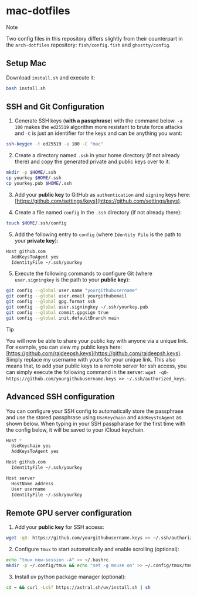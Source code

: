 # mac-dotfiles

> [!NOTE]
> Two config files in this repository differs slightly from their counterpart in the `arch-dotfiles` repository: `fish/config.fish` and `ghostty/config`.

## Setup Mac
Download `install.sh`  and execute it:
```bash
bash install.sh
```

## SSH and Git Configuration

1. Generate SSH keys (**with a passphrase**) with the command below. `-a 100` makes the `ed25519` algorithm more resistant to brute force attacks and `-C` is just an identifier for the keys and can be anything you want:

```bash
ssh-keygen -t ed25519 -a 100 -C "mac"
```

2. Create a directory named `.ssh` in your home directory (if not already there) and copy the generated private and public keys over to it:
```bash
mkdir -p $HOME/.ssh
cp yourkey $HOME/.ssh
cp yourkey.pub $HOME/.ssh
```

3. Add your **public key** to GitHub as `authentication` and `signing` keys here: [https://github.com/settings/keys](https://github.com/settings/keys).

4. Create a file named `config` in the `.ssh` directory (if not already there):
```bash
touch $HOME/.ssh/config
```

5. Add the following entry to `config` (where `Identity File` is the path to your **private key**):

```bash
Host github.com
  AddKeysToAgent yes
  IdentityFile ~/.ssh/yourkey
```

5. Execute the following commands to configure Git (where `user.signingkey` is the path to your **public key**):

```bash
git config --global user.name "yourgithubusername"
git config --global user.email yourgithubemail
git config --global gpg.format ssh
git config --global user.signingkey ~/.ssh/yourkey.pub
git config --global commit.gpgsign true
git config --global init.defaultBranch main
```

> [!TIP]
> You will now be able to share your public key with anyone via a unique link. For example, you can view my public keys here: [https://github.com/rajdeepsh.keys](https://github.com/rajdeepsh.keys). Simply replace my username with yours for your unique link. This also means that, to add your public keys to a remote server for ssh access, you can simply execute the following command in the server: `wget -qO- https://github.com/yourgithubusername.keys >> ~/.ssh/authorized_keys`.

## Advanced SSH configuration

You can configure your SSH config to automatically store the passphrase and use the stored passphrase using `UseKeychain` and `AddKeysToAgent` as shown below. When typing in your SSH passpharase for the first time with the config below, it will be saved to your iCloud keychain.

```zsh
Host *
  UseKeychain yes
  AddKeysToAgent yes

Host github.com
  IdentityFile ~/.ssh/yourkey

Host server
  HostName address
  User username 
  IdentityFile ~/.ssh/yourkey
```

## Remote GPU server configuration

1. Add your **public key** for SSH access:

```bash
wget -qO- https://github.com/yourgithubusername.keys >> ~/.ssh/authorized_keys
```

2. Configure `tmux` to start automatically and enable scrolling (optional):

```bash
echo "tmux new-session -A" >> ~/.bashrc
mkdir -p ~/.config/tmux && echo "set -g mouse on" >> ~/.config/tmux/tmux.conf
```

3. Install uv python package manager (optional):

```bash
cd ~ && curl -LsSf https://astral.sh/uv/install.sh | sh
```